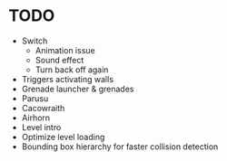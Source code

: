 # TODO
- Switch
    - Animation issue
    - Sound effect
    - Turn back off again
- Triggers activating walls
- Grenade launcher & grenades
- Parusu
- Cacowraith
- Airhorn
- Level intro
- Optimize level loading
- Bounding box hierarchy for faster collision detection
   